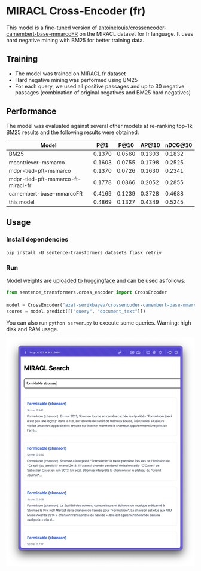 # MIRACL Cross-Encoder (fr)

This model is a fine-tuned version of [antoinelouis/crossencoder-camembert-base-mmarcoFR](https://huggingface.co/antoinelouis/crossencoder-camembert-base-mmarcoFR) on the MIRACL dataset for fr language. It uses hard negative mining with BM25 for better training data.

## Training
- The model was trained on MIRACL fr dataset
- Hard negative mining was performed using BM25
- For each query, we used all positive passages and up to 30 negative passages (combination of original negatives and BM25 hard negatives)

## Performance
The model was evaluated against several other models at re-ranking top-1k BM25 results and the following results were obtained:

| Model                                      | P@1    | P@10   | AP@10  | nDCG@10 |
|--------------------------------------------|--------|--------|--------|---------|
| BM25                                       | 0.1370 | 0.0560 | 0.1303 | 0.1832  |
| mcontriever-msmarco                        | 0.1603 | 0.0755 | 0.1798 | 0.2525  |
| mdpr-tied-pft-msmarco                      | 0.1370 | 0.0726 | 0.1630 | 0.2341  |
| mdpr-tied-pft-msmarco-ft-miracl-fr         | 0.1778 | 0.0866 | 0.2052 | 0.2855  |
| camembert-base-mmarcoFR | 0.4169 | 0.1239 | 0.3728 | 0.4688  |
| this model | 0.4869 | 0.1327 | 0.4349 | 0.5245  |


## Usage
### Install dependencies
```
pip install -U sentence-transformers datasets flask retriv
```

### Run
Model weights are [uploaded to huggingface](https://huggingface.co/azat-serikbayev/crossencoder-camembert-base-mmarcoFR-miracl-fr) and can be used as follows:
```python
from sentence_transformers.cross_encoder import CrossEncoder

model = CrossEncoder("azat-serikbayev/crossencoder-camembert-base-mmarcoFR-miracl-fr")
scores = model.predict([["query", "document_text"]])
```

You can also run `python server.py` to execute some queries. Warning: high disk and RAM usage.

![browser screenshot](images/demo.png)
